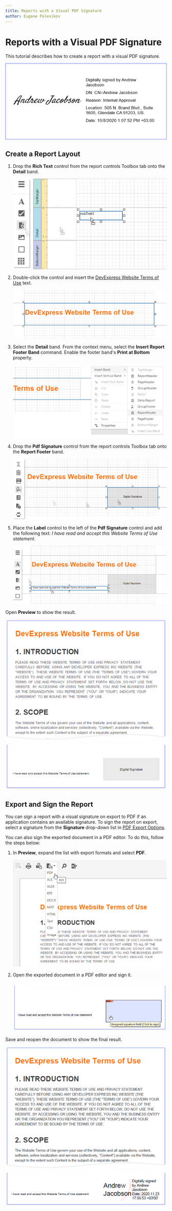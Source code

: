 ```yaml
---
title: Reports with a Visual PDF Signature
author: Eugene Polevikov
---
```

# Reports with a Visual PDF Signature

This tutorial describes how to create a report with a visual PDF signature.

![](../../../images/pdf-signature-report-result-after-sign-lower.png)

## Create a Report Layout

1. Drop the **Rich Text** control from the report controls Toolbox tab onto the **Detail** band.

    ![](../../../images/pdf-signature-report-drop-rich-text.png)

2. Double-click the control and insert the [DevExpress Website Terms of Use](https://www.devexpress.com/aboutus/legal.xml) text.

    ![](../../../images/pdf-signature-report-add-data-to-rich-text.png)

3. Select the **Detail** band. From the context menu, select the **Insert Report Footer Band** command. Enable the footer band's **Print at Bottom** property.

    ![](../../../images/pdf-signature-report-add-report-footer.png)

4. Drop the **Pdf Signature** control from the report controls Toolbox tab onto the **Report Footer** band.

    ![](../../../images/pdf-signature-report-add-pdf-signature.png)

5. Place the **Label** control to the left of the **Pdf Signature** control and add the following text: _I have read and accept this Website Terms of Use statement_.

    ![](../../../images/pdf-signature-report-add-xr-label-and-line.png)

Open **Preview** to show the result.

![](../../../images/pdf-signature-report-result-before-sign.png)

## Export and Sign the Report

You can sign a report with a visual signature on export to PDF if an application contains an available signature. To sign the report on export, select a signature from the **Signature** drop-down list in [PDF Export Options](../../document-viewer/exporting/pdf-specific-export-options.md).

You can also sign the exported document in a PDF editor. To do this, follow the steps below:

1. In **Preview**, expand the list with export formats and select **PDF**.

    ![](../../../images/pdf-signature-report-sign-1.png)

2. Open the exported document in a PDF editor and sign it.

    ![](../../../images/pdf-signature-report-sign-2.png)

Save and reopen the document to show the final result.

![](../../../images/pdf-signature-report-result-after-sign.png)
